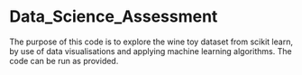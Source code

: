 # Data_Science_Assessment
The purpose of this code is to explore the wine toy dataset from scikit learn, by use of data visualisations and applying machine learning algorithms.
The code can be run as provided.

